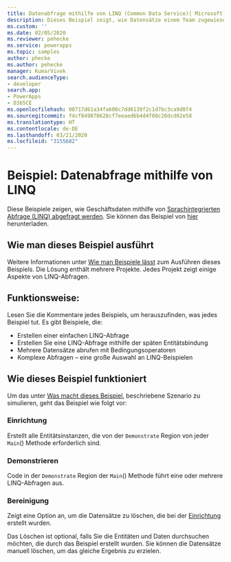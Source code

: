 ```yaml
---
title: Datenabfrage mithilfe von LINQ (Common Data Service)| Microsoft Docs
description: Dieses Beispiel zeigt, wie Datensätze einem Team zugewiesen werden.
ms.custom: ''
ms.date: 02/05/2020
ms.reviewer: pehecke
ms.service: powerapps
ms.topic: samples
author: phecke
ms.author: pehecke
manager: KumarVivek
search.audienceType:
- developer
search.app:
- PowerApps
- D365CE
ms.openlocfilehash: 00717d61a34fa600c7dd6139f2c1d7bc3ca9d8f4
ms.sourcegitcommit: f4cf849070628cf7eeaed6b4d4f08c20dcd02e58
ms.translationtype: HT
ms.contentlocale: de-DE
ms.lasthandoff: 03/21/2020
ms.locfileid: "3155682"
---
```

# <a name="sample-query-data-using-linq"></a>Beispiel: Datenabfrage mithilfe von LINQ

Diese Beispiele zeigen, wie Geschäftsdaten mithilfe von [Sprachintegrierten Abfrage (LINQ) abgefragt werden](https://docs.microsoft.com/dotnet/csharp/programming-guide/concepts/linq/introduction-to-linq-queries). Sie können das Beispiel von [hier](https://github.com/microsoft/PowerApps-Samples/tree/master/cds/orgsvc/C%23/QueriesUsingLINQ) herunterladen. 

## <a name="how-to-run-this-sample"></a>Wie man dieses Beispiel ausführt

Weitere Informationen unter [Wie man Beispiele lässt](https://github.com/microsoft/PowerApps-Samples/blob/master/cds/README.md) zum Ausführen dieses Beispiels. Die Lösung enthält mehrere Projekte. Jedes Projekt zeigt einige Aspekte von LINQ-Abfragen.

## <a name="what-this-sample-does"></a>Funktionsweise:

Lesen Sie die Kommentare jedes Beispiels, um herauszufinden, was jedes Beispiel tut. Es gibt Beispiele, die:
* Erstellen einer einfachen LINQ-Abfrage
* Erstellen Sie eine LINQ-Abfrage mithilfe der späten Entitätsbindung
* Mehrere Datensätze abrufen mit Bedingungsoperatoren
* Komplexe Abfragen – eine große Auswahl an LINQ-Beispielen

## <a name="how-this-sample-works"></a>Wie dieses Beispiel funktioniert

Um das unter [Was macht dieses Beispiel](#what-this-sample-does), beschriebene Szenario zu simulieren, geht das Beispiel wie folgt vor:

### <a name="setup"></a>Einrichtung

Erstellt alle Entitätsinstanzen, die von der `Demonstrate` Region von jeder `Main`() Methode erforderlich sind.

### <a name="demonstrate"></a>Demonstrieren

Code in der `Demonstrate` Region der `Main`() Methode führt eine oder mehrere LINQ-Abfragen aus.

### <a name="clean-up"></a>Bereinigung

Zeigt eine Option an, um die Datensätze zu löschen, die bei der [Einrichtung](#setup) erstellt wurden.

Das Löschen ist optional, falls Sie die Entitäten und Daten durchsuchen möchten, die durch das Beispiel erstellt wurden. Sie können die Datensätze manuell löschen, um das gleiche Ergebnis zu erzielen.